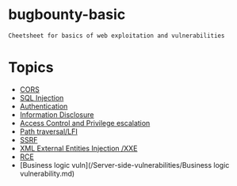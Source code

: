 # bugbounty-basic

```bash
Cheetsheet for basics of web exploitation and vulnerabilities 
```
# Topics
- [CORS](/Client-side-vulnerability/CORS-Cross-origin-resource-sharing.md)
- [SQL Injection](/Server-side-vulnerabilities/SQL-Injection.md)
- [Authentication]( /Server-side-vulnerabilities/Authentication.md)
- [Information Disclosure](/Server-side-vulnerabilities/Information-Disclosure.md)
- [Access Control and Privilege escalation](/Server-side-vulnerabilities/Authentication.md)
- [Path traversal/LFI](/Server-side-vulnerabilities/Path-Traversal.md)
- [SSRF](/Server-side-vulnerabilities/SSRF.md)
- [XML External Entities Injection /XXE](Server-side-vulnerabilities/XXE-injection.md)
- [RCE](/Server-side-vulnerabilities/RCE.md)
- [Business logic vuln](/Server-side-vulnerabilities/Business logic vulnerability.md)

